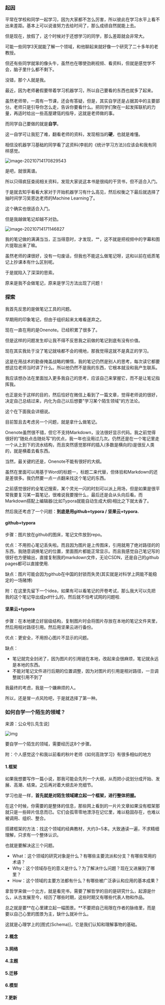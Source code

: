 ### 起因

平常在学校和同学一起学习，因为大家都不怎么厉害，所以彼此在学习水平上看不出来差距。基本上可以说谁努力去给时间了，那么成绩自然就能上去。

但是现在，放假了，这个时候对于还想学习的同学，那么差距就会非常大。

可能一些同学3天就能了解一个领域，和他聊起来就好像一个研究了二十多年的老教授。

但还有些同学就笨的像头牛，虽然也在哪使劲刷视频、看资料，但就是感觉学不会，脑子里什么都不剩下。

没错，那个人就是我。



最近，因为老师暑假要带着学习机器学习，所以自己要看的东西也就多了起来。

虽然老师带，一周有一节课，还会有答疑，但是，其实自学还是占据其中的主要部分。老师只是引导你怎么走，告诉你要看什么。把同学们聚在一起发挥联机的力量，再适时给出一些高屋建瓴的指导，这就是老师做的事。

而同学自己要做的就是**自学**。



这一自学可让我犯了难，翻看老师的资料，发现相当的**硬**，也就是难懂。

相信没机器学习基础的同学看了这资料(李航的《统计学习方法》)应该会和我有同样感觉。

![image-20210714170829543](https://raw.githubusercontent.com/Rainiwalk/Rain_image/main/20210714170829.png)

是吧，就很离谱。



所以只得疯狂查阅相关资料，发现大家说这本书是很纯的干货书，但不适合入门。

于是就去知乎看看大家对于开始机器学习有什么高见，然后权衡之下最后就选择了抽时间学习吴恩达老师的Machine Learning了。

这个确实也很适合入门。

但是我越做笔记却越不对劲。

![image-20210714171146827](https://raw.githubusercontent.com/Rainiwalk/Rain_image/main/20210714171146.png)



我的笔记做的满满当当，正当得意时，才发现，艹，这不就是把视频中的字幕和图片提取出来了嘛。

虽然老师的课很好，没有一句废话，但我也不能这么做笔记呀，这和以前在纸质笔记上抄课本有什么区别呢。

于是就陷入了深深的思索。

原来是我不会做笔记，原来是学习方法出现了问题！



### 探索

我首先反思的是做笔记工具的问题。

早期用的印象笔记，但由于组织起来太难看遂弃之。

现在一直在用的是Onenote。已经积累了很多了。

但是这样的问题发生却让我不得不反思我之前做的笔记到底有没有价值。

现在其实我处于没了笔记就啥都不会的境地，那我觉得这就不是真正的学习。

这是在用战术的勤奋掩盖战略的懒惰，我的笔记仍然是别人的思考，每次读它都要想这位老师当时讲了什么。所以他仍然不是我的东西，它根本就没和我产生联系。

我应该想办法在里面加入更多我自己的思考，应该自己来掌握它，而不是让笔记指挥我。

也正是处于这样的目的，然后恰好在微信上看到了一篇文章，觉得老师说的很好，决定自己总结过来，内化为自己以后想要"学习某个陌生领域"的方法论。

这个在下面我会详细说。

目前暂且去考虑另一个问题，就是拿什么做笔记。

Onenote虽然很不错，但它不支持Markdown，没法很好显示代码。我之前觉得很好的”随处点击随处写“的优点，我一年也没用过几次。仍然还是在一个笔记里走一个从上到下的流水结构，而且突然感觉那样的插入(多数是横向的)是很反人类的，就是横着去看东西。

当然，最关键的还是，Onenote不能有很好的大纲。

虽然在里面可以用基于Word的标题一，标题二来代替，但体验和Markdown的还是差很多。我仍然要一点一点翻来找这个笔记的东西。

之前感觉很好的全笔记搜索，某个灵光一闪的时刻可以派上用场，但是如果是很平常我要复习某一篇笔记，很难说我要搜什么，最后还是会从头向后看。而Markdown搭配上编辑器(比如Typora就能自动生成大纲)相比之下就太香了。

然后我还考虑了一个问题：**到底是用github+typora / 坚果云+typora.**



#### github+typora

步骤：图片放在github的图床，笔记文件放到repo。

优点：不用担心笔记丢失啦。而且因为图片是上传图床，引用就用了绝对路径的的东西，我随意调换笔记的位置，里面图片都能正常显示。而且我感觉自己笔记写的很好也方便输出，直接复制我的markdown文件，无论CSDN，还是自己的github pages都可以直接使用.

缺点：图片可能会因为github在中国的封锁而失灵(其实就是对科学上网能不能稳定的一场赌博)

附：在这里先留下一个idea，如果有可以看笔记的开卷考试，那么我大可以先把我的这个笔记导出成pdf什么的，然后就不怕考试网的问题啦.



#### 坚果云+typora

步骤：在本地建立好层级结构，复制图片时会将图片存放在本地的笔记文件夹里，然后用相对路径引用。然后用坚果云进行备份。

优点：更安全，不用担心图片不显示的问题。

缺点：

* 笔记就完全封闭了，因为图片的引用链在本地，改起来会很麻烦，笔记就永远是本地的东西。
* 不能对笔记文件进行后期的位置调整，因为对图片的引用是相对路径，一旦调整就引用不到了



我最终的考虑，我是一个嫌麻烦的人。

所以，还是冒一点风险吧，于是就选择了第一种。



### 如何自学一个陌生的领域？

来源：公众号[L先生说]

![img](https://raw.githubusercontent.com/Rainiwalk/Rain_image/main/20210714180736.jpg)

要自学一个陌生的领域，需要经历这8个步骤。

附：个人感觉这个和我以前看的秋叶老师《如何高效学习》有很多相似的地方



#### 1.框架

如果我想要写作一篇小说，那我可能会先列一个大纲，从而把小说划分成开始、发展、高潮、结束。之后再对着大纲去补充细节。

学习也是一样，**首先就是对陌生领域建立起一个框架，进行整体把握。**

在这个时候，你需要的是整体的信息，那些网上看到的一片片文章如果没有框架那就只是一些碎片信息而已。它们会孤零零地漂浮在记忆里，难以稳固存在，也难以被调用、组织、整合。

搭建框架的方法：找这个领域的经典教材，大约3~5本。大致通读一遍，不求精细理解，只求有一个整体认识。

也就是要解决这三个问题。

* What：这个领域的研究对象是什么？有哪些主要流派和分支？有哪些常用的术语？
* Why：这个领域存在的意义是什么？为了解决什么问题？现在又进展到了哪里？
* How：这个领域的主要方法都有什么？有哪些被广泛承认和应用的基本成果？



拿哲学来做一个比方，就是看完书，需要了解哲学的目的是研究什么，起源是什么，从古发展至今，经历了哪些时期，这些时期又有哪些代表人物和作品。



总之就是要**在心里建立起一幅图景。**不要把自己局限在作者的脉络里，而是要以自己心里的图景为主，缺什么就补什么。

这就是心理学上的[图式(Schema)]，它是我们认知和理解事物的基础。



#### 2.概念



#### 3.网络



#### 4.主题



#### 5.迁移



#### 6.模型



#### 7.更新

